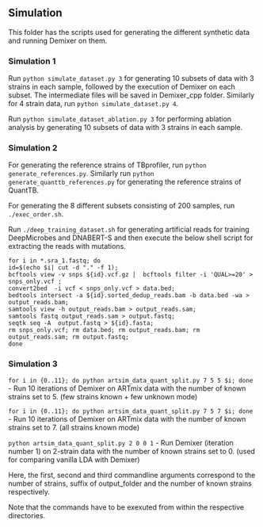 ## Simulation

This folder has the scripts used for generating the different synthetic data and running Demixer on them.

### Simulation 1
Run ```python simulate_dataset.py 3``` for generating 10 subsets of data with 3 strains in each sample, followed by the execution of Demixer on each subset. 
The intermediate files will be saved in Demixer_cpp folder. Similarly for 4 strain data, run ```python simulate_dataset.py 4```.

Run ```python simulate_dataset_ablation.py 3``` for performing ablation analysis by generating 10 subsets of data with 3 strains in each sample.

### Simulation 2
For generating the reference strains of TBprofiler, run ```python generate_references.py```. Similarly run ```python generate_quanttb_references.py``` for generating the reference strains of QuantTB.

For generating the 8 different subsets consisting of 200 samples, run ```./exec_order.sh```. 

Run ```./deep_training_dataset.sh``` for generating artificial reads for training DeepMicrobes and DNABERT-S and then execute the below shell script for extracting the reads with mutations.

```
for i in *.sra_1.fastq; do
id=$(echo $i| cut -d "." -f 1);
bcftools view -v snps ${id}.vcf.gz |  bcftools filter -i 'QUAL>=20' > snps_only.vcf ;
convert2bed  -i vcf < snps_only.vcf > data.bed;
bedtools intersect -a ${id}.sorted_dedup_reads.bam -b data.bed -wa > output_reads.bam;
samtools view -h output_reads.bam > output_reads.sam;
samtools fastq output_reads.sam > output.fastq;
seqtk seq -A  output.fastq > ${id}.fasta;
rm snps_only.vcf; rm data.bed; rm output_reads.bam; rm output_reads.sam; rm output.fastq;
done

```

### Simulation 3

```for i in {0..11}; do python artsim_data_quant_split.py 7 5 5 $i; done``` - Run 10 iterations of Demixer on ARTmix data with the number of known strains set to 5. (few strains known + few unknown mode)

```for i in {0..11}; do python artsim_data_quant_split.py 7 5 7 $i; done``` - Run 10 iterations of Demixer on ARTmix data with the number of known strains set to 7. (all strains known mode)

```python artsim_data_quant_split.py 2 0 0 1``` - Run Demixer (iteration number 1) on 2-strain data with the number of known strains set to 0. (used for comparing vanilla LDA with Demixer)

Here, the first, second and third commandline arguments correspond to the number of strains, suffix of output_folder and the number of known strains respectively.

Note that the commands have to be exexuted from within the respective directories.
